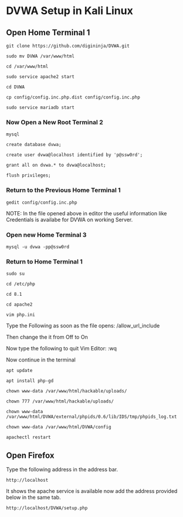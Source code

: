 # DVWA Setup in Kali Linux

## Open Home Terminal 1

```
git clone https://github.com/digininja/DVWA.git
```

```
sudo mv DVWA /var/www/html
```

```
cd /var/www/html
```

```
sudo service apache2 start
```

```
cd DVWA
```

```
cp config/config.inc.php.dist config/config.inc.php
```

```
sudo service mariadb start
```

### Now Open a New Root Terminal 2

```
mysql
```

```
create database dvwa;
```

```
create user dvwa@localhost identified by 'p@ssw0rd';
```

```
grant all on dvwa.* to dvwa@localhost;
```

```
flush privileges;
```

### Return to the Previous Home Terminal 1

```
gedit config/config.inc.php
```

NOTE: In the file opened above in editor the useful information like Credentials is availabe for DVWA on working Server.

### Open new Home Terminal 3

```
mysql -u dvwa -pp@ssw0rd
```

### Return to Home Terminal 1

```
sudo su
```

```
cd /etc/php
```

```
cd 8.1
```

```
cd apache2
```

```
vim php.ini
```

Type the Following as soon as the file opens: /allow_url_include

Then change the it from Off to On

Now type the following to quit Vim Editor: :wq

Now continue in the terminal

```
apt update
```

```
apt install php-gd
```

```
chown www-data /var/www/html/hackable/uploads/
```

```
chown 777 /var/www/html/hackable/uploads/
```

```
chown www-data /var/www/html/DVWA/external/phpids/0.6/lib/IDS/tmp/phpids_log.txt
```

```
chown www-data /var/www/html/DVWA/config
```

```
apachectl restart
```

## Open Firefox

Type the following address in the address bar.

```
http://localhost
```

It shows the apache service is available now add the address provided below in the same tab.

```
http://localhost/DVWA/setup.php
```
